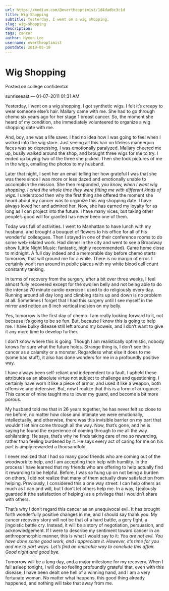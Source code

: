 ```yaml
---
url: https://medium.com/@evertheoptimist/1d4dadbc3c1d
title: Wig Shopping
subtitle: Yesterday, I went on a wig shopping.
slug: wig-shopping
description: 
tags: cancer
author: Hyeon Lee
username: evertheoptimist
postdate: 2019-05-19
---
```


# Wig Shopping

Posted on college confidential

sunriseeast — 01–07–2011 01:31 AM

Yesterday, I went on a wig shopping. I got synthetic wigs. I felt it’s creepy to wear someone else’s hair. Mallary came with me. She had to go through chemo six years ago for her stage 1 breast cancer. So, the moment she heard of my condition, she immediately volunteered to organize a wig shopping date with me.

And, boy, she was a life saver. I had no idea how I was going to feel when I walked into the wig store. Just seeing all this hair on lifeless mannequin faces was so depressing, I was emotionally paralyzed. Mallary cheered me up, busily walked around the shop, and brought three wigs for me to try. I ended up buying two of the three she picked. Then she took pictures of me in the wigs, emailing the photos to my husband.

Later that night, I sent her an email telling her how grateful I was that she was there since I was more or less dazed and emotionally unable to accomplish the mission. She then responded, *you know, when I went wig shopping, I cried the whole time they were fitting me with different kinds of wigs.* I understood then why the first thing she offered the moment she heard about my cancer was to organize this wig shopping date. I have always loved her and admired her. Now, she has earned my loyalty for as long as I can project into the future. I have many vices, but taking other people’s good will for granted has never been one of them.

Today was full of activities. I went to Manhattan to have lunch with my husband, and brought a bouquet of flowers to his office for all of his wonderful colleagues. Then I stayed in one of their conference rooms to do some web-related work. Had dinner in the city and went to see a Broadway show (Little Night Music: fantastic, highly recommended). Came home close to midnight. A full day indeed and a memorable day before chemo starts tomorrow; that will ground me for a while. There is no margin of error. I certainly won’t run around in public places with my white blood cell count constantly tanking.

In terms of recovery from the surgery, after a bit over three weeks, I feel almost fully recovered except for the swollen belly and not being able to do the intense 70 minute cardio exercise I used to do religiously every day. Running around all day long and climbing stairs up and down is no problem at all. Sometimes I forget that I had this surgery until I see myself in the mirror and notice an 8 inch vertical incision on my belly.

Yes, tomorrow is the first day of chemo. I am really looking forward to it, not because it’s going to be so fun. But, because I know this is going to help me. I have bulky disease still left around my bowels, and I don’t want to give it any more time to develop further.

I don’t know where this is going. Though I am realistically optimistic, nobody knows for sure what the future holds. Strange thing is, I don’t see this cancer as a calamity or a monster. Regardless what else it does to me (some bad stuff), it also has done wonders for me in a profoundly positive way.

I have always been self-reliant and independent to a fault. I upheld these attributes as an absolute virtue not subject to challenge and questioning. I certainly have worn it like a piece of armor, and used it like a weapon, both offensive and defensive. But, now I realize that this is a form of arrogance. This cancer of mine taught me to lower my guard, and become a bit more porous.

My husband told me that in 26 years together, he has never felt so close to me before, no matter how close and intimate we were emotionally, intellectually, and otherwise, there was this invisible barrier on my part that wouldn’t let him come through all the way. Now, that’s gone, and he is saying he found the experience of coming through to me all the way exhilarating. He says, that’s why he finds taking care of me so rewarding, rather than feeling burdened by it. He says every act of caring for me on his part is amply rewarded a thousandfold.

I never realized that I had so many good friends who are coming out of the woodwork to help, and I am accepting their help with humility. In the process I have learned that my friends who are offering to help actually find it rewarding to be helpful. Before, I was so hung up on not being a burden on others, I did not realize that many of them actually draw satisfaction from helping. Previously, I considered this a one way street: I can help others as much as I can and will, but I don’t let others help me. In a way, I jealously guarded it (the satisfaction of helping) as a privilege that I wouldn’t share with others.

That’s why I don’t regard this cancer as an unequivocal evil. It has brought forth wonderfully positive changes in me, and I should say thank you. My cancer recovery story will not be that of a hard battle, a gory fight, a jingoistic battle cry. Instead, it will be a story of negotiation, persuasion, and acknowledgement. If I were to describe my sentiment toward cancer in an anthropomorphic manner, this is what I would say to it: *You are not evil. You have done some good work, and I appreciate it. However, it’s time for you and me to part ways. Let’s find an amicable way to conclude this affair. Good night and good bye.*

Tomorrow will be a long day, and a major milestone for my recovery. When I fall asleep tonight, I will do so feeling profoundly grateful that, even with this disease, I have been dealt one hell of a winning hand, and I am a very fortunate woman. No matter what happens, this good thing already happened, and nothing will take that away from me.


